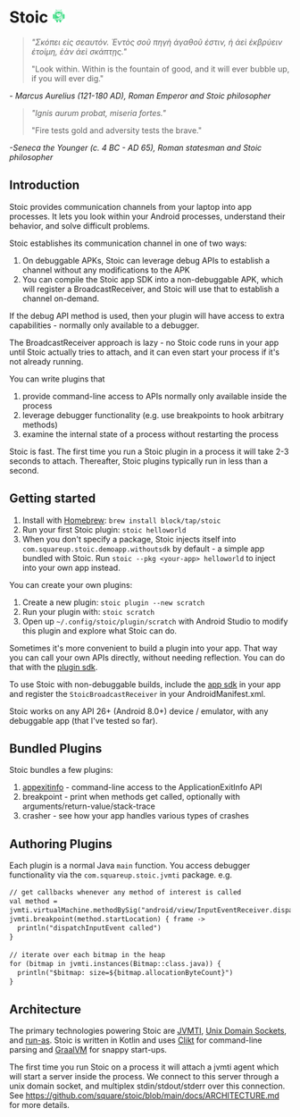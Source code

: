 # Stoic <img src="./assets/logo.svg" alt="App logo" width="25">

> *"Σκόπει εἰς σεαυτόν. Ἐντὸς σοῦ πηγὴ ἀγαθοῦ ἐστιν, ἡ ἀεὶ ἐκβρύειν ἑτοίμη, ἐὰν ἀεὶ σκάπτῃς."*
>
> "Look within. Within is the fountain of good, and it will ever bubble up, if you will ever dig."

*- Marcus Aurelius (121-180 AD), Roman Emperor and Stoic philosopher*

> *"Ignis aurum probat, miseria fortes."*
>
> "Fire tests gold and adversity tests the brave."

*-Seneca the Younger (c. 4 BC - AD 65), Roman statesman and Stoic philosopher*




## Introduction

Stoic provides communication channels from your laptop into app processes.
It lets you look within your Android processes, understand their behavior, and
solve difficult problems.

Stoic establishes its communication channel in one of two ways:
1. On debuggable APKs, Stoic can leverage debug APIs to establish a channel
   without any modifications to the APK
2. You can compile the Stoic app SDK into a non-debuggable APK, which will
   register a BroadcastReceiver, and Stoic will use that to establish a channel
   on-demand.

If the debug API method is used, then your plugin will have access to extra
capabilities - normally only available to a debugger.

The BroadcastReceiver approach is lazy - no Stoic code runs in your app until
Stoic actually tries to attach, and it can even start your process if it's not
already running.

You can write plugins that
1. provide command-line access to APIs normally only available inside the process
2. leverage debugger functionality (e.g. use breakpoints to hook arbitrary methods)
3. examine the internal state of a process without restarting the process

Stoic is fast. The first time you run a Stoic plugin in a process it will take 2-3
seconds to attach. Thereafter, Stoic plugins typically run in less than a second.

## Getting started

1. Install with [Homebrew](https://brew.sh/): `brew install block/tap/stoic`
2. Run your first Stoic plugin: `stoic helloworld`
3. When you don't specify a package, Stoic injects itself into `com.squareup.stoic.demoapp.withoutsdk`
   by default - a simple app bundled with Stoic. Run `stoic --pkg <your-app> helloworld` to inject into your
   own app instead.

You can create your own plugins:
1. Create a new plugin: `stoic plugin --new scratch`
2. Run your plugin with: `stoic scratch`
3. Open up `~/.config/stoic/plugin/scratch` with Android Studio to modify this plugin and explore what Stoic can do.

Sometimes it's more convenient to build a plugin into your app. That way you
can call your own APIs directly, without needing reflection. You can do that
with the [plugin sdk](https://mvnrepository.com/artifact/com.squareup.stoic/plugin-sdk).

To use Stoic with non-debuggable builds, include the [app sdk](https://mvnrepository.com/artifact/com.squareup.stoic/app-sdk)
in your app and register the `StoicBroadcastReceiver` in your AndroidManifest.xml.

Stoic works on any API 26+ (Android 8.0+) device / emulator, with any debuggable app (that I've tested so far).


## Bundled Plugins

Stoic bundles a few plugins:
1. [appexitinfo](https://github.com/square/stoic/blob/main/docs/APPEXITINFO.md) - command-line access to the ApplicationExitInfo API
2. breakpoint - print when methods get called, optionally with arguments/return-value/stack-trace
3. crasher - see how your app handles various types of crashes


## Authoring Plugins

Each plugin is a normal Java `main` function. You access debugger functionality via the `com.squareup.stoic.jvmti` package. e.g.
```
// get callbacks whenever any method of interest is called
val method = jvmti.virtualMachine.methodBySig("android/view/InputEventReceiver.dispatchInputEvent(ILandroid/view/InputEvent;)V")
jvmti.breakpoint(method.startLocation) { frame ->
  println("dispatchInputEvent called")
}

// iterate over each bitmap in the heap
for (bitmap in jvmti.instances(Bitmap::class.java)) {
  println("$bitmap: size=${bitmap.allocationByteCount}")
}
```

## Architecture

The primary technologies powering Stoic are
[JVMTI](https://en.wikipedia.org/wiki/Java_Virtual_Machine_Tools_Interface),
[Unix Domain Sockets](https://en.wikipedia.org/wiki/Unix_domain_socket), and
[run-as](https://cs.android.com/android/platform/superproject/main/+/main:system/core/run-as/run-as.cpp).
Stoic is written in Kotlin and uses
[Clikt](https://ajalt.github.io/clikt/) for command-line parsing and
[GraalVM](https://www.graalvm.org/) for snappy start-ups.

The first time you run Stoic on a process it will attach a jvmti agent which
will start a server inside the process. We connect to this server through a
unix domain socket, and multiplex stdin/stdout/stderr over this connection. See
https://github.com/square/stoic/blob/main/docs/ARCHITECTURE.md for more details.
